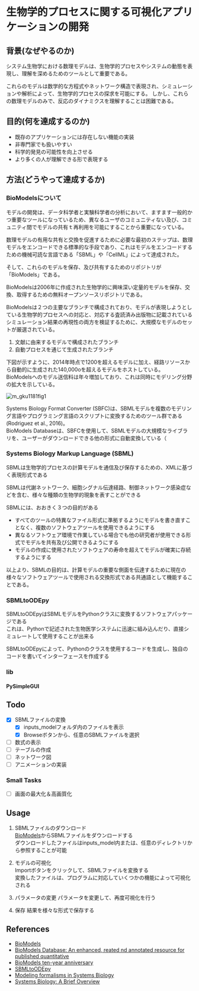 # 生物学的プロセスに関する可視化アプリケーションの開発

## 背景(なぜやるのか)
システム生物学における数理モデルは、生物学的プロセスやシステムの動態を表現し、理解を深めるためのツールとして重要である。

これらのモデルは数学的な方程式やネットワーク構造で表現され、シミュレーションや解析によって、生物学的プロセスの探求を可能にする。
しかし、これらの数理モデルのみで、反応のダイナミクスを理解することは困難である。

## 目的(何を達成するのか)
- 既存のアプリケーションには存在しない機能の実装  
- 非専門家でも扱いやすい  
- 科学的発見の可能性を向上させる
- より多くの人が理解できる形で表現する

## 方法(どうやって達成するか)
### BioModelsについて
モデルの開発は、データ科学者と実験科学者の分析において、ますます一般的かつ重要なツールになっているため、異なるユーザのコミュニティない及び、コミュニティ間でモデルの共有ｔ再利用を可能にすることから重要になっている。 

数理モデルの有用な共有と交換を促進するために必要な最初のステップは、数理モデルをエンコードできる標準的な手段であり、これはモデルをエンコードするための機械可読な言語である「SBML」や「CellML」によって達成された。

そして、これらのモデルを保存、及び共有するためのリポジトリが「BioModels」である。

BioModelsは2006年に作成された生物学的に興味深い定量的モデルを保存、交換、取得するための無料オープンソースリポジトリである。  

BioModelsは２つの主要なブランチで構成されており、モデルが表現しようとしている生物学的プロセスへの対応と、対応する査読済み出版物に記載されているシミュレーション結果の再現性の両方を検証するために、大規模なモデルのセットが厳選されている。  

1. 文献に由来するモデルで構成されたブランチ
2. 自動プロセスを通じて生成されたブランチ


下図が示すように、2014年時点で1200を超えるモデルに加え、経路リソースから自動的に生成された140,000oを超えるモデルをホストしている。  
BioModelsへのモデル送信料は年々増加しており、これは同時にモデリング分野の拡大を示している。


![m_gku1181fig1](https://github.com/take331/sbml-visualizer/assets/73569757/45e4467a-f062-4f3c-a8fb-e2b7ff48e96c)

Systems Biology Format Converter (SBFC)は、SBMLモデルを複数のモデリング言語やプログラミング言語のスクリプトに変換するためのツール群である(Rodriguez et al., 2016)。  
BioModels Databaseは、SBFCを使用して、SBMLモデルの大規模なライブラリを、ユーザーがダウンロードできる他の形式に自動変換している（

### Systems Biology Markup Language (SBML)
SBMLは生物学的プロセスの計算モデルを通信及び保存するための、XMLに基づく表現形式である  

SBMLは代謝ネットワーク、細胞シグナル伝達経路、制御ネットワーク感染症などを含む、様々な種類の生物学的現象を表すことができる

SBMLには、おおきく３つの目的がある  
- すべてのツールの特異なファイル形式に準拠するようにモデルを書き直すことなく、複数のソフトウェアツールを使用できるようにする
- 異なるソフトウェア環境で作業している場合でも他の研究者が使用できる形式でモデルを共有及び公開できるようにする
- モデルの作成に使用されたソフトウェアの寿命を超えてモデルが確実に存続するようにする

以上より、SBMLの目的は、計算モデルの重要な側面を伝達するために現在の様々なソフトウェアツールで使用される交換形式である共通語として機能することである。 

### SBMLtoODEpy
SBMLtoODEpyはSBMLモデルをPythonクラスに変換するソフトウェアパッケージである  
これは、Pythonで記述された生物医学システムに迅速に組み込んだり、直接シミュレートして使用することが出来る

SBMLtoODEpyによって、Pythonのクラスを使用するコードを生成し、独自のコードを書いてインターフェースを作成する

### lib
#### PySimpleGUI 

## Todo
- [x] SBMLファイルの変換
  - [x] inputs_modelフォルダ内のファイルを表示
  - [x] Browseボタンから、任意のSBMLファイルを選択
- [ ] 数式の表示
- [ ] テーブルの作成
- [ ] ネットワーク図
- [ ] アニメーションの実装

### Small Tasks
- [ ] 画面の最大化＆高画質化

## Usage
1. SBMLファイルのダウンロード  
  [BioModels](https://www.ebi.ac.uk/biomodels/)からSBMLファイルをダウンロードする  
  ダウンロードしたファイルはinputs_model内または、任意のディレクトリから参照することが可能

2. モデルの可視化  
   Importボタンをクリックして、SBMLファイルを変換する  
   変換したファイルは、プログラムに対応していくつかの機能によって可視化される

3. パラメータの変更
   パラメータを変更して、再度可視化を行う

4. 保存
   結果を様々な形式で保存する

## References
- [BioModels](https://www.ebi.ac.uk/biomodels/)
- [BioModels Database: An enhanced, reated nd annotated resource for published quantitative](https://www.ncbi.nlm.nih.gov/pmc/articles/PMC2909940/)
- [BioModels ten-year anniversary](https://academic.oup.com/nar/article/43/D1/D542/2439069)
- [SBMLtoODEpy](https://github.com/AnabelSMRuggiero/sbmltoodepy)
- [Modeling formalisms in Systems Biology](https://www.ncbi.nlm.nih.gov/pmc/articles/PMC3285092/)
- [Systems Biology: A Brief Overview](https://www.science.org/doi/10.1126/science.1069492?url_ver=Z39.88-2003&rfr_id=ori:rid:crossref.org&rfr_dat=cr_pub%20%200pubmed)
